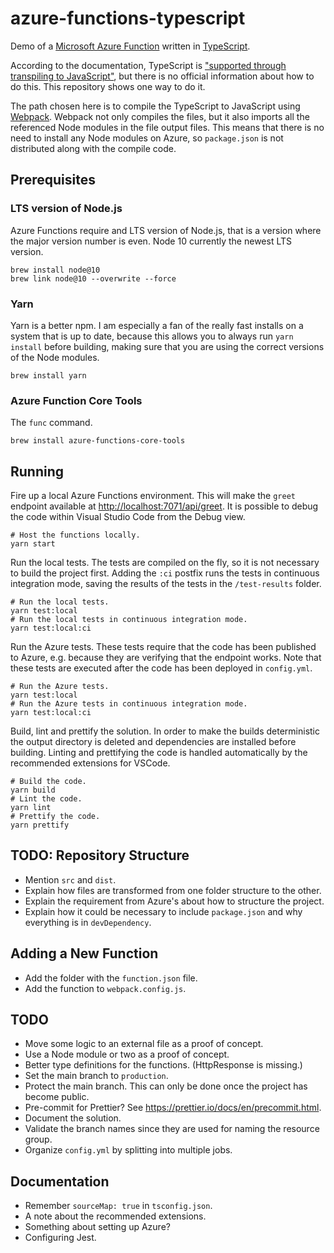 # azure-functions-typescript

Demo of a [Microsoft Azure Function](https://docs.microsoft.com/en-us/azure/azure-functions/functions-overview) written in [TypeScript](https://www.typescriptlang.org/).

According to the documentation, TypeScript is ["supported through transpiling to JavaScript"](https://docs.microsoft.com/en-us/azure/azure-functions/supported-languages#languages-in-runtime-1x-and-2x), but there is no official information about how to do this. This repository shows one way to do it.

The path chosen here is to compile the TypeScript to JavaScript using [Webpack](https://webpack.js.org/). Webpack not only compiles the files, but it also imports all the referenced Node modules in the file output files. This means that there is no need to install any Node modules on Azure, so `package.json` is not distributed along with the compile code.

## Prerequisites

### LTS version of Node.js

Azure Functions require and LTS version of Node.js, that is a version where the major version number is even. Node 10 currently the newest LTS version.

    brew install node@10
    brew link node@10 --overwrite --force

### Yarn

Yarn is a better npm. I am especially a fan of the really fast installs on a system that is up to date, because this allows you to always run `yarn install` before building, making sure that you are using the correct versions of the Node modules.

    brew install yarn

### Azure Function Core Tools

The `func` command.

    brew install azure-functions-core-tools

## Running

Fire up a local Azure Functions environment. This will make the `greet` endpoint available at <http://localhost:7071/api/greet>. It is possible to debug the code within Visual Studio Code from the Debug view.

    # Host the functions locally.
    yarn start

Run the local tests. The tests are compiled on the fly, so it is not necessary to build the project first. Adding the `:ci` postfix runs the tests in continuous integration mode, saving the results of the tests in the `/test-results` folder.

    # Run the local tests.
    yarn test:local
    # Run the local tests in continuous integration mode.
    yarn test:local:ci

Run the Azure tests. These tests require that the code has been published to Azure, e.g. because they are verifying that the endpoint works. Note that these tests are executed after the code has been deployed in `config.yml`.

    # Run the Azure tests.
    yarn test:local
    # Run the Azure tests in continuous integration mode.
    yarn test:local:ci

Build, lint and prettify the solution. In order to make the builds deterministic the output directory is deleted and dependencies are installed before building. Linting and prettifying the code is handled automatically by the recommended extensions for VSCode.

    # Build the code.
    yarn build
    # Lint the code.
    yarn lint
    # Prettify the code.
    yarn prettify

## TODO: Repository Structure

- Mention `src` and `dist`.
- Explain how files are transformed from one folder structure to the other.
- Explain the requirement from Azure's about how to structure the project.
- Explain how it could be necessary to include `package.json` and why everything is in `devDependency`.

## Adding a New Function

- Add the folder with the `function.json` file.
- Add the function to `webpack.config.js`.

## TODO

- Move some logic to an external file as a proof of concept.
- Use a Node module or two as a proof of concept.
- Better type definitions for the functions. (HttpResponse is missing.)
- Set the main branch to `production`.
- Protect the main branch. This can only be done once the project has become public.
- Pre-commit for Prettier? See <https://prettier.io/docs/en/precommit.html>.
- Document the solution.
- Validate the branch names since they are used for naming the resource group.
- Organize `config.yml` by splitting into multiple jobs.

## Documentation

- Remember `sourceMap: true` in `tsconfig.json`.
- A note about the recommended extensions.
- Something about setting up Azure?
- Configuring Jest.
